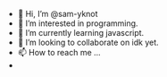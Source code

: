 - 👋 Hi, I’m @sam-yknot
- 👀 I’m interested in programming.
- 🌱 I’m currently learning javascript.
- 💞️ I’m looking to collaborate on idk yet.
- 📫 How to reach me ...
- 

<!---
sam-yknot/sam-yknot is a ✨ special ✨ repository because its `README.md` (this file) appears on your GitHub profile.
You can click the Preview link to take a look at your changes.
--->

